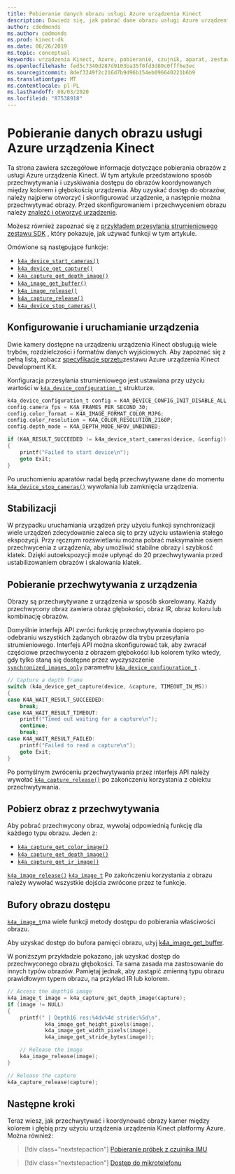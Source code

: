 ```yaml
---
title: Pobieranie danych obrazu usługi Azure urządzenia Kinect
description: Dowiedz się, jak pobrać dane obrazu usługi Azure urządzenia Kinect za pomocą zestawu SDK czujnika urządzenia Kinect.
author: cdedmonds
ms.author: cedmonds
ms.prod: kinect-dk
ms.date: 06/26/2019
ms.topic: conceptual
keywords: urządzenia Kinect, Azure, pobieranie, czujnik, aparat, zestaw SDK, Głębokość, RGB, obrazy, kolor, przechwytywanie, rozdzielczość, bufor
ms.openlocfilehash: fed5c7340d287d9103ba35f0fd3d80c0fff6e3ec
ms.sourcegitcommit: 8def3249f2c216d7b9d96b154eb096640221b6b9
ms.translationtype: MT
ms.contentlocale: pl-PL
ms.lasthandoff: 08/03/2020
ms.locfileid: "87538918"
---
```

# <a name="retrieve-azure-kinect-image-data"></a>Pobieranie danych obrazu usługi Azure urządzenia Kinect

Ta strona zawiera szczegółowe informacje dotyczące pobierania obrazów z usługi Azure urządzenia Kinect. W tym artykule przedstawiono sposób przechwytywania i uzyskiwania dostępu do obrazów koordynowanych między kolorem i głębokością urządzenia. Aby uzyskać dostęp do obrazów, należy najpierw otworzyć i skonfigurować urządzenie, a następnie można przechwytywać obrazy.
Przed skonfigurowaniem i przechwyceniem obrazu należy [znaleźć i otworzyć urządzenie](find-then-open-device.md).

Możesz również zapoznać się z [przykładem przesyłania strumieniowego zestawu SDK](https://github.com/microsoft/Azure-Kinect-Sensor-SDK/tree/develop/examples/streaming) , który pokazuje, jak używać funkcji w tym artykule.

Omówione są następujące funkcje:

- [`k4a_device_start_cameras()`](https://microsoft.github.io/Azure-Kinect-Sensor-SDK/master/group___functions_gaad7a85e1e5471810262442fc4a8e217a.html#gaad7a85e1e5471810262442fc4a8e217a)
- [`k4a_device_get_capture()`](https://microsoft.github.io/Azure-Kinect-Sensor-SDK/master/group___functions_ga4dac757a33657f4d3dbf1ae8b21c158a.html#ga4dac757a33657f4d3dbf1ae8b21c158a)
- [`k4a_capture_get_depth_image()`](https://microsoft.github.io/Azure-Kinect-Sensor-SDK/master/group___functions_gafa03513da96bf6b8c254fc11a04ee6d6.html#gafa03513da96bf6b8c254fc11a04ee6d6)
- [`k4a_image_get_buffer()`](https://microsoft.github.io/Azure-Kinect-Sensor-SDK/master/group___functions_ga2ef070cf4e543cd0f726478af332546e.html#ga2ef070cf4e543cd0f726478af332546e)
- [`k4a_image_release()`](https://microsoft.github.io/Azure-Kinect-Sensor-SDK/master/group___functions_ga27c81863b13fafc3934a32935a014e9f.html#ga27c81863b13fafc3934a32935a014e9f)
- [`k4a_capture_release()`](https://microsoft.github.io/Azure-Kinect-Sensor-SDK/master/group___functions_ga0ed6f74ec403c3eac1b8ef3afb32cee6.html#ga0ed6f74ec403c3eac1b8ef3afb32cee6)
- [`k4a_device_stop_cameras()`](https://microsoft.github.io/Azure-Kinect-Sensor-SDK/master/group___functions_ga4fa0e0a011a7105309ad97f081a5d6b8.html#ga4fa0e0a011a7105309ad97f081a5d6b8)
  
## <a name="configure-and-start-the-device"></a>Konfigurowanie i uruchamianie urządzenia

Dwie kamery dostępne na urządzeniu urządzenia Kinect obsługują wiele trybów, rozdzielczości i formatów danych wyjściowych. Aby zapoznać się z pełną listą, zobacz [specyfikacje sprzętu](hardware-specification.md)zestawu Azure urządzenia Kinect Development Kit.

Konfiguracja przesyłania strumieniowego jest ustawiana przy użyciu wartości w [`k4a_device_configuration_t`](https://microsoft.github.io/Azure-Kinect-Sensor-SDK/master/structk4a__device__configuration__t.html) strukturze.

```C
k4a_device_configuration_t config = K4A_DEVICE_CONFIG_INIT_DISABLE_ALL;
config.camera_fps = K4A_FRAMES_PER_SECOND_30;
config.color_format = K4A_IMAGE_FORMAT_COLOR_MJPG;
config.color_resolution = K4A_COLOR_RESOLUTION_2160P;
config.depth_mode = K4A_DEPTH_MODE_NFOV_UNBINNED;

if (K4A_RESULT_SUCCEEDED != k4a_device_start_cameras(device, &config))
{
    printf("Failed to start device\n");
    goto Exit;
}
```

Po uruchomieniu aparatów nadal będą przechwytywane dane do momentu [`k4a_device_stop_cameras()`](https://microsoft.github.io/Azure-Kinect-Sensor-SDK/master/group___functions_ga4fa0e0a011a7105309ad97f081a5d6b8.html#ga4fa0e0a011a7105309ad97f081a5d6b8) wywołania lub zamknięcia urządzenia.

## <a name="stabilization"></a>Stabilizacji

W przypadku uruchamiania urządzeń przy użyciu funkcji synchronizacji wiele urządzeń zdecydowanie zaleca się to przy użyciu ustawienia stałego ekspozycji.
Przy ręcznym rozświetlaniu można pobrać maksymalnie osiem przechwycenia z urządzenia, aby umożliwić stabilne obrazy i szybkość klatek. Dzięki autoekspozycji może upłynąć do 20 przechwytywania przed ustabilizowaniem obrazów i skalowania klatek.

## <a name="get-a-capture-from-the-device"></a>Pobieranie przechwytywania z urządzenia

Obrazy są przechwytywane z urządzenia w sposób skorelowany. Każdy przechwycony obraz zawiera obraz głębokości, obraz IR, obraz koloru lub kombinację obrazów.

Domyślnie interfejs API zwróci funkcję przechwytywania dopiero po odebraniu wszystkich żądanych obrazów dla trybu przesyłania strumieniowego. Interfejs API można skonfigurować tak, aby zwracał częściowe przechwycenia z obrazem głębokości lub kolorem tylko wtedy, gdy tylko staną się dostępne przez wyczyszczenie [`synchronized_images_only`](https://microsoft.github.io/Azure-Kinect-Sensor-SDK/master/structk4a__device__configuration__t_a8208974f05d89fc1362c6a0900bdef4d.html#a8208974f05d89fc1362c6a0900bdef4d) parametru [`k4a_device_configuration_t`](https://microsoft.github.io/Azure-Kinect-Sensor-SDK/master/structk4a__device__configuration__t.html) .

```C
// Capture a depth frame
switch (k4a_device_get_capture(device, &capture, TIMEOUT_IN_MS))
{
case K4A_WAIT_RESULT_SUCCEEDED:
    break;
case K4A_WAIT_RESULT_TIMEOUT:
    printf("Timed out waiting for a capture\n");
    continue;
    break;
case K4A_WAIT_RESULT_FAILED:
    printf("Failed to read a capture\n");
    goto Exit;
}
```

Po pomyślnym zwróceniu przechwytywania przez interfejs API należy wywołać [`k4a_capture_release()`](https://microsoft.github.io/Azure-Kinect-Sensor-SDK/master/group___functions_ga0ed6f74ec403c3eac1b8ef3afb32cee6.html#ga0ed6f74ec403c3eac1b8ef3afb32cee6) po zakończeniu korzystania z obiektu przechwytywania.

## <a name="get-an-image-from-the-capture"></a>Pobierz obraz z przechwytywania

Aby pobrać przechwycony obraz, wywołaj odpowiednią funkcję dla każdego typu obrazu. Jeden z:

- [`k4a_capture_get_color_image()`](https://microsoft.github.io/Azure-Kinect-Sensor-SDK/master/group___functions_ga683e440b5f22215a2de58d7fa140488c.html#ga683e440b5f22215a2de58d7fa140488c)
- [`k4a_capture_get_depth_image()`](https://microsoft.github.io/Azure-Kinect-Sensor-SDK/master/group___functions_gafa03513da96bf6b8c254fc11a04ee6d6.html#gafa03513da96bf6b8c254fc11a04ee6d6)
- [`k4a_capture_get_ir_image()`](https://microsoft.github.io/Azure-Kinect-Sensor-SDK/master/group___functions_ga1531c3fa76a7c174b8f2eab24de91794.html#ga1531c3fa76a7c174b8f2eab24de91794)

[`k4a_image_release()`](https://microsoft.github.io/Azure-Kinect-Sensor-SDK/master/group___functions_ga27c81863b13fafc3934a32935a014e9f.html#ga27c81863b13fafc3934a32935a014e9f) [`k4a_image_t`](https://microsoft.github.io/Azure-Kinect-Sensor-SDK/master/structk4a__image__t.html) Po zakończeniu korzystania z obrazu należy wywołać wszystkie dojścia zwrócone przez te funkcje.

## <a name="access-image-buffers"></a>Bufory obrazu dostępu

[`k4a_image_t`](https://microsoft.github.io/Azure-Kinect-Sensor-SDK/master/structk4a__image__t.html)ma wiele funkcji metody dostępu do pobierania właściwości obrazu.

Aby uzyskać dostęp do bufora pamięci obrazu, użyj [k4a_image_get_buffer](https://microsoft.github.io/Azure-Kinect-Sensor-SDK/master/group___functions_ga2ef070cf4e543cd0f726478af332546e.html#ga2ef070cf4e543cd0f726478af332546e).

W poniższym przykładzie pokazano, jak uzyskać dostęp do przechwyconego obrazu głębokości. Ta sama zasada ma zastosowanie do innych typów obrazów. Pamiętaj jednak, aby zastąpić zmienną typu obrazu prawidłowym typem obrazu, na przykład IR lub kolorem.

```C
// Access the depth16 image
k4a_image_t image = k4a_capture_get_depth_image(capture);
if (image != NULL)
{
    printf(" | Depth16 res:%4dx%4d stride:%5d\n",
            k4a_image_get_height_pixels(image),
            k4a_image_get_width_pixels(image),
            k4a_image_get_stride_bytes(image));

    // Release the image
    k4a_image_release(image);
}

// Release the capture
k4a_capture_release(capture);
```

## <a name="next-steps"></a>Następne kroki

Teraz wiesz, jak przechwytywać i koordynować obrazy kamer między kolorem i głębią przy użyciu urządzenia urządzenia Kinect platformy Azure. Można również:

>[!div class="nextstepaction"]
>[Pobieranie próbek z czujnika IMU](retrieve-imu-samples.md)

>[!div class="nextstepaction"]
>[Dostęp do mikrotelefonu](access-mics.md)
